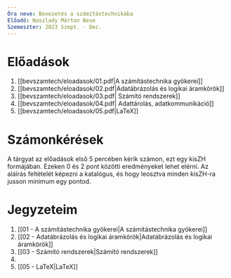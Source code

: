 ```yaml
---
Óra neve: Bevezetés a számítástechnikába
Előadó: Naszlady Márton Bese
Szemeszter: 2023 Szept. - Dec.
---
```

# Előadások
1. [[bevszamtech/eloadasok/01.pdf|A számítástechnika gyökerei]]
2. [[bevszamtech/eloadasok/02.pdf|Adatábrázolás és logikai áramkörök]]
3. [[bevszamtech/eloadasok/03.pdf| Számító rendszerek]]
4. [[bevszamtech/eloadasok/04.pdf| Adattárolás, adatkommunikáció]]
5. [[bevszamtech/eloadasok/05.pdf|LaTeX]]
# Számonkérések
A tárgyat az előadások első 5 percében kérik számon, ezt egy kisZH formájában. Ezeken 0 és 2 pont közötti eredményeket lehet elérni. Az aláírás feltételét képezni a katalógus, és hogy leosztva minden kisZH-ra jusson minimum egy pontod.
# Jegyzeteim
1. [[01 -  A számítástechnika gyökerei|A számítástechnika gyökerei]]
2. [[02 -  Adatábrázolás és logikai áramkörök|Adatábrázolás és logikai áramkörök]]
3. [[03 - Számító rendszerek|Számító rendszerek]]
4. 
5. [[05 - LaTeX|LaTeX]]